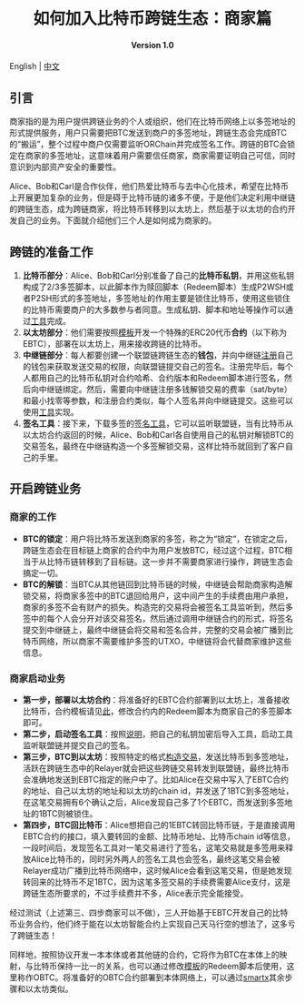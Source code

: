 <h1 align="center">如何加入比特币跨链生态：商家篇</h1>
<h4 align="center">Version 1.0 </h4>

English | [中文](https://github.com/ontio/cross-chain/blob/master/btc/How_to_Join_the_Bitcoin_Cross-Chain_Ecosystem-Merchant_Guide_CN.md)

## 引言

商家指的是为用户提供跨链业务的个人或组织，他们在比特币网络上以多签地址的形式提供服务，用户只需要把BTC发送到商户的多签地址，跨链生态会完成BTC的“搬运”，整个过程中商户仅需要监听ORChain并完成签名工作。跨链的BTC会锁定在商家的多签地址，这意味着用户需要信任商家，商家需要证明自己可信，同时意识到内部资产安全的重要性。

Alice、Bob和Carl是合作伙伴，他们热爱比特币与去中心化技术，希望在比特币上开展更加复杂的业务，但是碍于比特币链的诸多不便，于是他们决定利用中继链的跨链生态，成为跨链商家，将比特币转移到以太坊上，然后基于以太坊的合约开发自己的业务。下面就介绍他们三个人是如何成为商家的。

## 跨链的准备工作

1. **比特币部分**：Alice、Bob和Carl分别准备了自己的**比特币私钥**，并用这些私钥构成了2/3多签脚本，以此脚本作为赎回脚本（Redeem脚本）生成P2WSH或者P2SH形式的多签地址，多签地址的作用主要是锁住比特币，使用这些锁住的比特币需要商户的大多数参与者同意。生成私钥、脚本和地址等操作可以通过[工具](https://github.com/ontio/cross-chain/blob/master/btc/redeem_tool_guide.md)完成。
2. **以太坊部分**：他们需要按照[模板]()开发一个特殊的ERC20代币**合约**（以下称为EBTC），部署在以太坊上，用来接收跨链的比特币。
3. **中继链部分**：每人都要创建一个联盟链跨链生态的**钱包**，并向中继链[注册]()自己的钱包来获取发送交易的权限，向联盟链提交自己的签名。注册完毕后，每个人都用自己的比特币私钥对合约哈希、合约版本和Redeem脚本进行签名，然后向中继链绑定。然后，需要向中继链注册多钱解锁交易的费率（sat/byte）和最小找零等参数，和注册合约类似，每个人签名并向中继链提交。这些可以使用[工具](https://github.com/ontio/cross-chain/blob/master/btc/cross-chain_transaction_construction_tool_user_manual.md)实现。
4. **签名工具**：接下来，下载多签的[签名工具](https://github.com/ontio/cross-chain/blob/master/btc/redeem_tool_guide.md)，它可以监听联盟链，当有比特币从以太坊合约返回的时候，Alice、Bob和Carl各自使用自己的私钥对解锁BTC的交易签名，最终在中继链构造一个多签解锁交易，这样比特币就回到了客户自己的手里。

## 开启跨链业务

### 商家的工作

- **BTC的锁定**：用户将比特币发送到商家的多签，称之为“锁定”，在锁定之后，跨链生态会在目标链上商家的合约中为用户发放BTC，经过这个过程，BTC相当于从比特币链转移到了目标链。这一步并不需要商家进行操作，跨链生态会搞定一切。
- **BTC的解锁**：当BTC从其他链回到比特币链的时候，中继链会帮助商家构造解锁交易，将商家多签中的BTC退回给用户，这中间产生的手续费由用户承担，商家的多签不会有财产的损失。构造完的交易将会被签名工具监听到，然后多签中的每个人会分开对该交易签名，然后通过调用中继链合约的形式，将签名提交到中继链上，最终中继链会将交易和签名合并，完整的交易会被广播到比特币网络，所以商家不需要维护多签的UTXO，中继链将会代替商家维护这些信息。

### 商家启动业务

- **第一步，部署以太坊合约**：将准备好的EBTC合约部署到以太坊上，准备接收比特币，合约模板请见[此]()，修改合约内的Redeem脚本为商家自己的多签脚本即可。
- **第二步，启动签名工具**：按照[说明](https://github.com/zouxyan/cross-chain/blob/master/btc/redeem_tool_guide.md)，把自己的私钥加密后导入工具，启动工具监听联盟链并提交自己的签名。
- **第三步，BTC到以太坊**：按照特定的格式[构造交易](https://github.com/ontio/cross-chain/blob/master/btc/cross-chain_transaction_construction_tool_user_manual.md)，发送比特币到多签地址，活跃在跨链生态中的Relayer就会把这些跨链交易转发到联盟链，最终比特币会准确地发送到EBTC指定的账户中了。比如Alice在交易中写入了EBTC合约的地址、自己以太坊的地址和以太坊的chain id，并发送了1BTC到多签地址，在这笔交易拥有6个确认之后，Alice发现自己多了1个EBTC，而发送到多签地址的1BTC则被锁住。
- **第四步，BTC回比特币**：Alice想把自己的1EBTC转回比特币链，于是直接调用EBTC合约的接口，填入要转回的金额、比特币地址、比特币chain id等信息，一段时间后，发现签名工具对一笔交易进行了签名，这笔交易就是多签用来释放Alice比特币的，同时另外两人的签名工具也会签名，最终这笔交易会被Relayer成功广播到比特币网络中，这时候Alice会看到这笔交易，但是她发现转回来的比特币不足1BTC，因为这笔多签交易的手续费需要Alice支付，这是跨链生态所要求的，不过手续费并不多，Alice表示完全能接受。

经过测试（上述第三、四步商家可以不做），三人开始基于EBTC开发自己的比特币业务合约，他们终于能在以太坊智能合约上实现自己天马行空的想法了，这多亏了跨链生态！

同样地，按照协议开发一本本体或者其他链的合约，它将作为BTC在本体上的映射，与比特币保持一比一的关系，也可以通过修改[模板]()的Redeem脚本后使用，这里称作OBTC。将准备好的OBTC合约部署到本体网络上，可以通过[smartx](https://smartx.ont.io/)其余步骤和以太坊类似。

